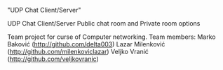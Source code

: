 "UDP Chat Client/Server" 

UDP Chat Client/Server Public chat room and Private room options

Team project for curse of Computer networking.
Team members:
 Marko Baković (http://github.com/delta003)
 Lazar Milenković (http://github.com/milenkoviclazar)
 Veljko Vranić (http://github.com/veljkovranic)

